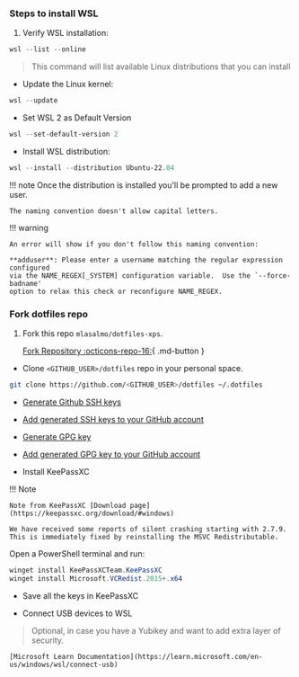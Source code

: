 ### Steps to install WSL

1. Verify WSL installation:
```powershell title="PowerShell"
wsl --list --online
```
> This command will list available Linux distributions that you can install

* Update the Linux kernel:
```powershell title="PowerShell"
wsl --update
```

* Set WSL 2 as Default Version
```powershell title="PowerShell"
wsl --set-default-version 2
```

* Install WSL distribution:
```powershell title="PowerShell"
wsl --install --distribution Ubuntu-22.04
```

!!! note
    Once the distribution is installed you'll be prompted to add a new user.

    The naming convention doesn't allow capital letters.

!!! warning

    An error will show if you don't follow this naming convention:

    **adduser**: Please enter a username matching the regular expression configured
    via the NAME_REGEX[_SYSTEM] configuration variable.  Use the `--force-badname'
    option to relax this check or reconfigure NAME_REGEX.

### Fork dotfiles repo

1. Fork this repo `mlasalmo/dotfiles-xps`.

    [Fork Repository :octicons-repo-16:](https://github.com/mlasalmo/dotfiles/fork){ .md-button }

* Clone `<GITHUB_USER>/dotfiles` repo in your personal space.
```sh
git clone https://github.com/<GITHUB_USER>/dotfiles ~/.dotfiles
```

* [Generate Github SSH keys](https://docs.github.com/en/authentication/connecting-to-github-with-ssh/generating-a-new-ssh-key-and-adding-it-to-the-ssh-agent)

* [Add generated SSH keys to your GitHub account](https://docs.github.com/en/authentication/connecting-to-github-with-ssh/adding-a-new-ssh-key-to-your-github-account)

* [Generate GPG key](https://docs.github.com/en/authentication/managing-commit-signature-verification/generating-a-new-gpg-key)

* [Add generated GPG key to your GitHub account](https://docs.github.com/en/authentication/managing-commit-signature-verification/adding-a-gpg-key-to-your-github-account)

* Install KeePassXC

!!! Note

    Note from KeePassXC [Download page](https://keepassxc.org/download/#windows)

    We have received some reports of silent crashing starting with 2.7.9.
    This is immediately fixed by reinstalling the MSVC Redistributable.

  Open a PowerShell terminal and run:

```powershell title="PowerShell"
winget install KeePassXCTeam.KeePassXC
winget install Microsoft.VCRedist.2015+.x64
```

* Save all the keys in KeePassXC

* Connect USB devices to WSL
> Optional, in case you have a Yubikey and want to add extra layer of security.

    [Microsoft Learn Documentation](https://learn.microsoft.com/en-us/windows/wsl/connect-usb)
